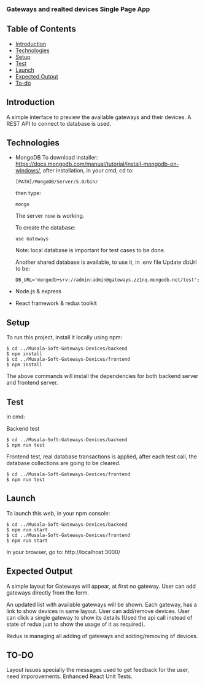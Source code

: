 ### Gateways and realted devices Single Page App

## Table of Contents
* [Introduction](#introduction)
* [Technologies](#technologies)
* [Setup](#setup)
* [Test](#test)
* [Launch](#launch)
* [Expected Output](#expected-output)
* [To-do](#todo)

## Introduction
 A simple interface to preview the available gateways and their devices.
 A REST API to connect to database is used.

## Technologies
 * MongoDB
   To download installer: https://docs.mongodb.com/manual/tutorial/install-mongodb-on-windows/, after installation, 
   in your cmd, cd to:

   ```
   [PATH]/MongoDB/Server/5.0/bin/
   ```
   then type: 
   ```
   mongo
   ```

   The server now is working.

   To create the database:

   ```
   use Gateways
   ```
   Note: local database is important for test cases to be done.

   Another shared database is available, to use it, in .env file
   Update dbUrl to be:
   ```
   DB_URL='mongodb+srv://admin:admin@gateways.zz1nq.mongodb.net/test';
   ```
 
 * Node.js & express
 * React framework & redux toolkit

## Setup
To run this project, install it locally using npm:

```
$ cd ../Musala-Soft-Gateways-Devices/backend
$ npm install
$ cd ../Musala-Soft-Gateways-Devices/frontend
$ npm install
```
The above commands will install the dependencies for both backend server and frontend server.

## Test
in cmd:

Backend test
```
$ cd ../Musala-Soft-Gateways-Devices/backend
$ npm run test
```
Frontend test, real database transactions is applied, after each test call, the database collections are going to be cleared.
```
$ cd ../Musala-Soft-Gateways-Devices/frontend
$ npm run test
```

## Launch
To launch this web, in your npm console:

```
$ cd ../Musala-Soft-Gateways-Devices/backend
$ npm run start
$ cd ../Musala-Soft-Gateways-Devices/frontend
$ npm run start
```
In your browser, go to: http://localhost:3000/

## Expected Output
A simple layout for Gateways will appear, at first no gateway.
User can add gateways directly from the form.

An updated list with available gateways will be shown. Each gateway, has a link to show devices in same layout.
User can add/remove devices.
User can click a single gateway to show its details (Used the api call instead of state of redux just to
  show the usage of it as required).

Redux is managing all adding of gateways and adding/removing of devices.

## TO-DO
Layout issues specially the messages used to get feedback for the user, need imporovements.
Enhanced React Unit Tests.
